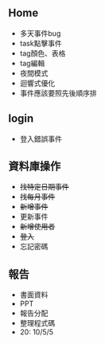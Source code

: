 ## Home
- 多天事件bug
- task點擊事件
- tag顏色、表格
- tag編輯
- 夜間模式
- 迴響式優化
- 事件應該要照先後順序排

## login
- 登入錯誤事件

## 資料庫操作
- ~~找特定日期事件~~
- ~~找每月事件~~
- ~~新增事件~~
- 更新事件
- ~~新增使用者~~
- ~~登入~~
- 忘記密碼

## 報告
- 書面資料
- PPT
- 報告分配
- 整理程式碼
- 20: 10/5/5
